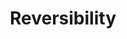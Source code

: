 ---
title: Reversibility
slug: reversibility
excerpt: OVHcloud reversibility policies
Sections: Reversibility policies
---